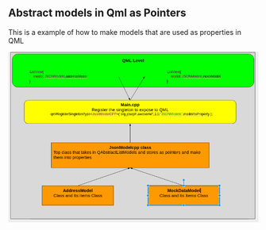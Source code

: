 ## Abstract models in Qml as Pointers

This is a example of how to make models that are used as properties in QML

![alt tag](https://github.com/JosephMillsAtWork/addressBookSingleton/blob/master/imgs/workFlow.png)
